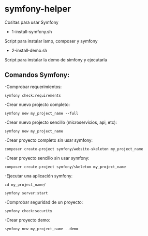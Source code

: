 # symfony-helper
Cositas para usar Symfony

* 1-install-symfony.sh

Script para instalar lamp, composer y symfony


* 2-install-demo.sh

Script para instalar la demo de simfony y ejecutarla



## Comandos Symfony:

-Comprobar requerimientos:

`symfony check:requirements`

-Crear nuevo projecto completo:

`symfony new my_project_name --full`

-Crear nuevo projecto sencillo (microservicios, api, etc):

`symfony new my_project_name`

-Crear proyecto completo sin usar symfony:

`composer create-project symfony/website-skeleton my_project_name`

-Crear proyecto sencillo sin usar symfony:

`composer create-project symfony/skeleton my_project_name`

-Ejecutar una aplicación symfony:

`cd my_project_name/`

`symfony server:start`

-Comprobar seguridad de un proyecto:

`symfony check:security`

-Crear proyecto demo:

`symfony new my_project_name --demo`
